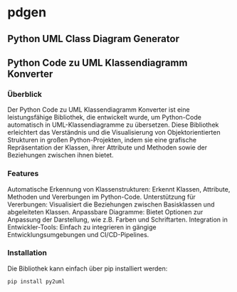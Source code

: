 # pdgen
## Python UML Class Diagram Generator

## Python Code zu UML Klassendiagramm Konverter
### Überblick
Der Python Code zu UML Klassendiagramm Konverter ist eine leistungsfähige Bibliothek, die entwickelt wurde, um Python-Code automatisch in UML-Klassendiagramme zu übersetzen. Diese Bibliothek erleichtert das Verständnis und die Visualisierung von Objektorientierten Strukturen in großen Python-Projekten, indem sie eine grafische Repräsentation der Klassen, ihrer Attribute und Methoden sowie der Beziehungen zwischen ihnen bietet.

### Features
Automatische Erkennung von Klassenstrukturen: Erkennt Klassen, Attribute, Methoden und Vererbungen im Python-Code.
Unterstützung für Vererbungen: Visualisiert die Beziehungen zwischen Basisklassen und abgeleiteten Klassen.
Anpassbare Diagramme: Bietet Optionen zur Anpassung der Darstellung, wie z.B. Farben und Schriftarten.
Integration in Entwickler-Tools: Einfach zu integrieren in gängige Entwicklungsumgebungen und CI/CD-Pipelines.
### Installation
Die Bibliothek kann einfach über pip installiert werden:
````python
pip install py2uml
````
